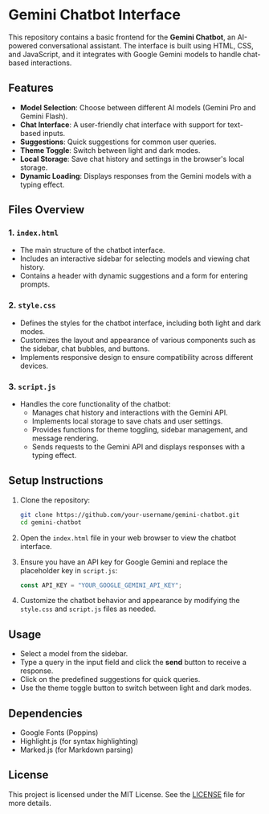 
# Gemini Chatbot Interface

This repository contains a basic frontend for the **Gemini Chatbot**, an AI-powered conversational assistant. The interface is built using HTML, CSS, and JavaScript, and it integrates with Google Gemini models to handle chat-based interactions.

## Features

- **Model Selection**: Choose between different AI models (Gemini Pro and Gemini Flash).
- **Chat Interface**: A user-friendly chat interface with support for text-based inputs.
- **Suggestions**: Quick suggestions for common user queries.
- **Theme Toggle**: Switch between light and dark modes.
- **Local Storage**: Save chat history and settings in the browser's local storage.
- **Dynamic Loading**: Displays responses from the Gemini models with a typing effect.

## Files Overview

### 1. `index.html`

- The main structure of the chatbot interface.
- Includes an interactive sidebar for selecting models and viewing chat history.
- Contains a header with dynamic suggestions and a form for entering prompts.

### 2. `style.css`

- Defines the styles for the chatbot interface, including both light and dark modes.
- Customizes the layout and appearance of various components such as the sidebar, chat bubbles, and buttons.
- Implements responsive design to ensure compatibility across different devices.

### 3. `script.js`

- Handles the core functionality of the chatbot:
  - Manages chat history and interactions with the Gemini API.
  - Implements local storage to save chats and user settings.
  - Provides functions for theme toggling, sidebar management, and message rendering.
  - Sends requests to the Gemini API and displays responses with a typing effect.

## Setup Instructions

1. Clone the repository:
   ```bash
   git clone https://github.com/your-username/gemini-chatbot.git
   cd gemini-chatbot
   ```

2. Open the `index.html` file in your web browser to view the chatbot interface.

3. Ensure you have an API key for Google Gemini and replace the placeholder key in `script.js`:
   ```javascript
   const API_KEY = "YOUR_GOOGLE_GEMINI_API_KEY";
   ```

4. Customize the chatbot behavior and appearance by modifying the `style.css` and `script.js` files as needed.

## Usage

- Select a model from the sidebar.
- Type a query in the input field and click the **send** button to receive a response.
- Click on the predefined suggestions for quick queries.
- Use the theme toggle button to switch between light and dark modes.

## Dependencies

- Google Fonts (Poppins)
- Highlight.js (for syntax highlighting)
- Marked.js (for Markdown parsing)

## License

This project is licensed under the MIT License. See the [LICENSE](LICENSE) file for more details.
